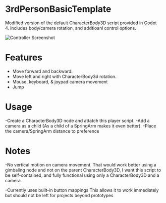 # 3rdPersonBasicTemplate
Modified version of the default CharacterBody3D script provided in Godot 4. includes body/camera rotation, and addtioanl control options.


![Controller Screenshot](https://github.com/pemguin005/3rdPersonBasicTemplate/blob/main/Example.GIF)

# Features

- Move forward and backward.
- Move left and right with CharacterBody3d rotation.
- Mouse, keyboard, & joypad camera movement
- Jump

# Usage

-Create a CharacterBody3D node and attatch this player script.
-Add a camera as a child (As a child of a SpringArm makes it even better).
-Place the camera/SpringArm distance to preference

# Notes

-No vertical motion on camera movement.
That would work better using a gimbaling node and not on the parent CharacterBody3D, I want this script to be self-contained, and fully functional using only a CharacterBody3D and a camera.

-Currently uses built-in button mappings
This allows it to work immediately but should not be left for projects beyond prototypes
